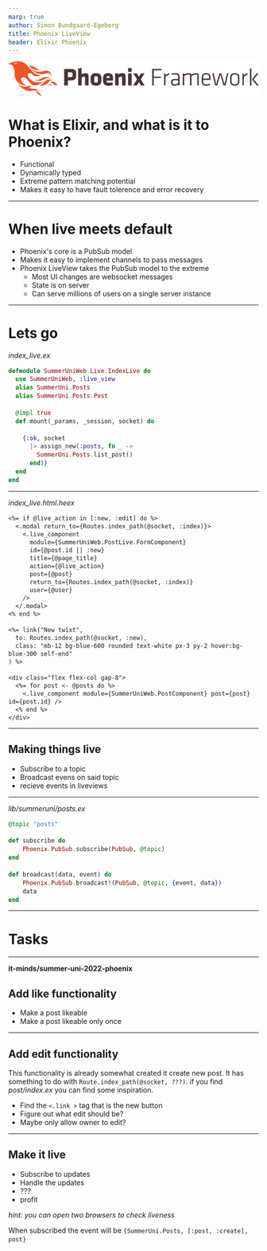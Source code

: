 ```yaml
---
marp: true
author: Simon Bundgaard-Egeberg
title: Phoenix LiveView
header: Elixir Phoenix
---
```


![width:100%](phoenix.png) <!-- Setting width to 200px -->

# What is Elixir, and what is it to Phoenix?

- Functional
- Dynamically typed
- Extreme pattern matching potential
- Makes it easy to have fault tolerence and error recovery

---

# When live meets default

- Phoenix's core is a PubSub model
- Makes it easy to implement channels to pass messages
- Phoenix LiveView takes the PubSub model to the extreme
  - Most UI changes are websocket messages
  - State is on server
  - Can serve millions of users on a single server instance

---

# Lets go

_index_live.ex_

```elixir
defmodule SummerUniWeb.Live.IndexLive do
  use SummerUniWeb, :live_view
  alias SummerUni.Posts
  alias SummerUni.Posts.Post

  @impl true
  def mount(_params, _session, socket) do

    {:ok, socket
      |> assign_new(:posts, fn _ ->
        SummerUni.Posts.list_post()
      end)}
  end
end
```

---

_index_live.html.heex_

```
<%= if @live_action in [:new, :edit] do %>
  <.modal return_to={Routes.index_path(@socket, :index)}>
    <.live_component
      module={SummerUniWeb.PostLive.FormComponent}
      id={@post.id || :new}
      title={@page_title}
      action={@live_action}
      post={@post}
      return_to={Routes.index_path(@socket, :index)}
      user={@user}
    />
  </.modal>
<% end %>

<%= link("New twixt",
  to: Routes.index_path(@socket, :new),
  class: "mb-12 bg-blue-600 rounded text-white px-3 py-2 hover:bg-blue-300 self-end"
) %>

<div class="flex flex-col gap-8">
  <%= for post <- @posts do %>
    <.live_component module={SummerUniWeb.PostComponent} post={post} id={post.id} />
  <% end %>
</div>

```

---

## Making things live

- Subscribe to a topic
- Broadcast evens on said topic
- recieve events in liveviews

---

_lib/summeruni/posts.ex_

```elixir
@topic "posts"

def subscribe do
    Phoenix.PubSub.subscribe(PubSub, @topic)
end

def broadcast(data, event) do
    Phoenix.PubSub.broadcast!(PubSub, @topic, {event, data})
    data
end
```

---

# Tasks

---
__it-minds/summer-uni-2022-phoenix__

## Add like functionality

- Make a post likeable
- Make a post likeable only once

---

## Add edit functionality

This functionality is already somewhat created it create new post.
It has something to do with `Route.index_path(@socket, ???)`.
if you find _post/index.ex_ you can find some inspiration.

- Find the `<.link >` tag that is the new button
- Figure out what edit should be?
- Maybe only allow owner to edit?

---

## Make it live

- Subscribe to updates
- Handle the updates
- ???
- profit

_hint: you can open two browsers to check liveness_

When subscribed the event will be `{SummerUni.Posts, [:post, :create], post}`
